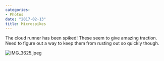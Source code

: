 ```yaml
---
categories:
- Photos
date: "2017-02-13"
title: Microspikes
---
```


The cloud runner has been spiked! These seem to give amazing traction. Need to figure out a way to keep them from rusting out so quickly though.

![IMG_3625.jpeg](images/IMG_3625-1.jpeg)
